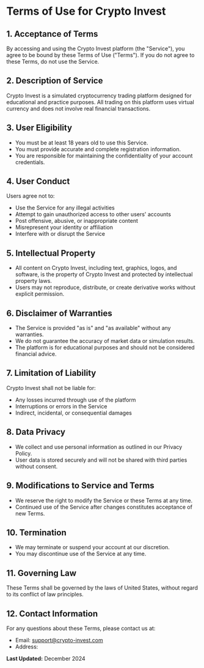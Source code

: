 # Terms of Use for Crypto Invest

## 1. Acceptance of Terms

By accessing and using the Crypto Invest platform (the "Service"), you agree to be bound by these Terms of Use ("Terms"). If you do not agree to these Terms, do not use the Service.

## 2. Description of Service

Crypto Invest is a simulated cryptocurrency trading platform designed for educational and practice purposes. All trading on this platform uses virtual currency and does not involve real financial transactions.

## 3. User Eligibility

- You must be at least 18 years old to use this Service.
- You must provide accurate and complete registration information.
- You are responsible for maintaining the confidentiality of your account credentials.

## 4. User Conduct

Users agree not to:
- Use the Service for any illegal activities
- Attempt to gain unauthorized access to other users' accounts
- Post offensive, abusive, or inappropriate content
- Misrepresent your identity or affiliation
- Interfere with or disrupt the Service

## 5. Intellectual Property

- All content on Crypto Invest, including text, graphics, logos, and software, is the property of Crypto Invest and protected by intellectual property laws.
- Users may not reproduce, distribute, or create derivative works without explicit permission.

## 6. Disclaimer of Warranties

- The Service is provided "as is" and "as available" without any warranties.
- We do not guarantee the accuracy of market data or simulation results.
- The platform is for educational purposes and should not be considered financial advice.

## 7. Limitation of Liability

Crypto Invest shall not be liable for:
- Any losses incurred through use of the platform
- Interruptions or errors in the Service
- Indirect, incidental, or consequential damages

## 8. Data Privacy

- We collect and use personal information as outlined in our Privacy Policy.
- User data is stored securely and will not be shared with third parties without consent.

## 9. Modifications to Service and Terms

- We reserve the right to modify the Service or these Terms at any time.
- Continued use of the Service after changes constitutes acceptance of new Terms.

## 10. Termination

- We may terminate or suspend your account at our discretion.
- You may discontinue use of the Service at any time.

## 11. Governing Law

These Terms shall be governed by the laws of United States, without regard to its conflict of law principles.

## 12. Contact Information

For any questions about these Terms, please contact us at:
- Email: support@crypto-invest.com
- Address: 

**Last Updated:** December 2024
